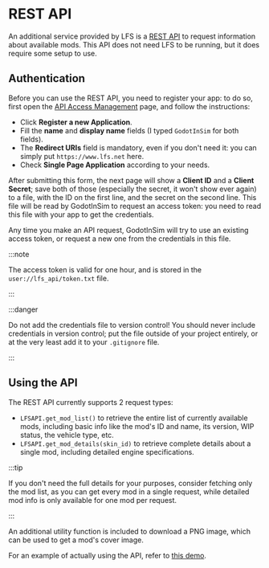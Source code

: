 # REST API

An additional service provided by LFS is a
[REST API](https://www.lfs.net/forum/post/1969337#post1969337) to request information about
available mods. This API does not need LFS to be running, but it does require some setup to use.

## Authentication

Before you can use the REST API, you need to register your app: to do so, first open the
[API Access Management](https://www.lfs.net/account/api) page, and follow the instructions:

* Click **Register a new Application**.
* Fill the **name** and **display name** fields (I typed `GodotInSim` for both fields).
* The **Redirect URIs** field is mandatory, even if you don't need it: you can simply put `https://www.lfs.net` here.
* Check **Single Page Application** according to your needs.

After submitting this form, the next page will show a **Client ID** and a **Client Secret**;
save both of those (especially the secret, it won't show ever again) to a file, with the ID on
the first line, and the secret on the second line. This file will be read by GodotInSim to request
an access token: you need to read this file with your app to get the credentials.

Any time you make an API request, GodotInSim will try to use an existing access token, or request
a new one from the credentials in this file.

:::note

The access token is valid for one hour, and is stored in the `user://lfs_api/token.txt` file.

:::

:::danger

Do not add the credentials file to version control! You should never include credentials in version
control; put the file outside of your project entirely, or at the very least add it to your
`.gitignore` file.

:::

## Using the API

The REST API currently supports 2 request types:

* `LFSAPI.get_mod_list()` to retrieve the entire list of currently available mods, including basic
    info like the mod's ID and name, its version, WIP status, the vehicle type, etc.
* `LFSAPI.get_mod_details(skin_id)` to retrieve complete details about a single mod, including
    detailed engine specifications.

:::tip

If you don't need the full details for your purposes, consider fetching only the mod list, as you
can get every mod in a single request, while detailed mod info is only available for one mod per
request.

:::

An additional utility function is included to download a PNG image, which can be used to get a mod's
cover image.

For an example of actually using the API, refer to [this demo](/guides/demos/lfs_api/demo_lfs_api.md).
